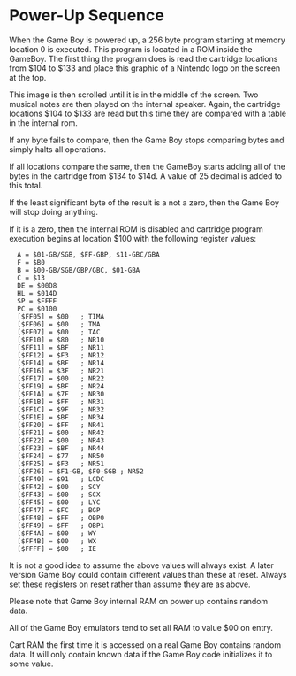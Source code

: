 # Power-Up Sequence

When the Game Boy is powered up, a 256 byte program starting at memory location 0 is executed. This program is located in a ROM inside the GameBoy. The first thing the program does is read the cartridge locations from $104 to $133 and place this graphic of a Nintendo logo on the screen at the top.

This image is then scrolled until it is in the middle of the screen. Two musical notes are then played on the internal speaker. Again, the cartridge locations $104 to $133 are read but this time they are compared with a table in the internal rom.

If any byte fails to compare, then the Game Boy stops comparing bytes and simply halts all operations.

If all locations compare the same, then the GameBoy starts adding all of the bytes in the cartridge from $134 to $14d. A value of 25 decimal is added to this total.

If the least significant byte of the result is a not a zero, then the Game Boy will stop doing anything.

If it is a zero, then the internal ROM is disabled and cartridge program execution begins at location $100 with the following register values:

```
  A = $01-GB/SGB, $FF-GBP, $11-GBC/GBA
  F = $B0
  B = $00-GB/SGB/GBP/GBC, $01-GBA
  C = $13
  DE = $00D8
  HL = $014D
  SP = $FFFE
  PC = $0100
  [$FF05] = $00   ; TIMA
  [$FF06] = $00   ; TMA
  [$FF07] = $00   ; TAC
  [$FF10] = $80   ; NR10
  [$FF11] = $BF   ; NR11
  [$FF12] = $F3   ; NR12
  [$FF14] = $BF   ; NR14
  [$FF16] = $3F   ; NR21
  [$FF17] = $00   ; NR22
  [$FF19] = $BF   ; NR24
  [$FF1A] = $7F   ; NR30
  [$FF1B] = $FF   ; NR31
  [$FF1C] = $9F   ; NR32
  [$FF1E] = $BF   ; NR34
  [$FF20] = $FF   ; NR41
  [$FF21] = $00   ; NR42
  [$FF22] = $00   ; NR43
  [$FF23] = $BF   ; NR44
  [$FF24] = $77   ; NR50
  [$FF25] = $F3   ; NR51
  [$FF26] = $F1-GB, $F0-SGB ; NR52
  [$FF40] = $91   ; LCDC
  [$FF42] = $00   ; SCY
  [$FF43] = $00   ; SCX
  [$FF45] = $00   ; LYC
  [$FF47] = $FC   ; BGP
  [$FF48] = $FF   ; OBP0
  [$FF49] = $FF   ; OBP1
  [$FF4A] = $00   ; WY
  [$FF4B] = $00   ; WX
  [$FFFF] = $00   ; IE
```

It is not a good idea to assume the above values will always exist. A later version Game Boy could contain different values than these at reset. Always set these registers on reset rather than assume they are as above.

Please note that Game Boy internal RAM on power up contains random data.

All of the Game Boy emulators tend to set all RAM to value $00 on entry.

Cart RAM the first time it is accessed on a real Game Boy contains random data.
It will only contain known data if the Game Boy code initializes it to some value.

